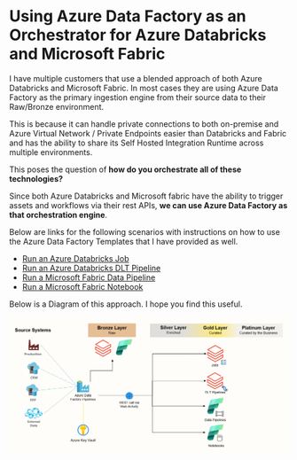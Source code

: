 # Using Azure Data Factory as an Orchestrator for Azure Databricks and Microsoft Fabric

I have multiple customers that use a blended approach of both Azure Databricks and Microsoft Fabric. In most cases they are using Azure Data Factory as the primary ingestion engine from their source data to their Raw/Bronze environment.  

This is because it can handle private connections to both on-premise and Azure Virtual Network / Private Endpoints easier than Databricks and Fabric and has the ability to share its Self Hosted Integration Runtime across multiple environments.

This poses the question of <b>how do you orchestrate all of these technologies?</b>

Since both Azure Databricks and Microsoft fabric have the ability to trigger assets and workflows via their rest APIs, <b>we can use Azure Data Factory as that orchestration engine</b>.   

Below are links for the following scenarios with instructions on how to use the Azure Data Factory Templates that I have provided as well.

- [Run an Azure Databricks Job](DatabricksJob.md)
- [Run an Azure Databricks DLT Pipeline](DatabricksDLTPipeline.md)
- [Run a Microsoft Fabric Data Pipeline](FabricPipeline.md)
- [Run a Microsoft Fabric Notebook](FabricNotebook.md)

Below is a Diagram of this approach.  I hope you find this useful.

<img src="img/ADFOrchestrate.png" alt="ADF Orchestrate" width="800">


